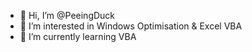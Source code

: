 - 👋 Hi, I’m @PeeingDuck
- 👀 I’m interested in Windows Optimisation & Excel VBA
- 🌱 I’m currently learning VBA 

<!---
PeeingDuck/PeeingDuck is a ✨ special ✨ repository because its `README.md` (this file) appears on your GitHub profile.
You can click the Preview link to take a look at your changes.
--->
